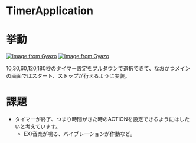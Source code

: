 # TimerApplication

# 挙動
[![Image from Gyazo](https://i.gyazo.com/c83fa50b19ae8d460d42eb7bf80fbd58.gif)](https://gyazo.com/c83fa50b19ae8d460d42eb7bf80fbd58)
[![Image from Gyazo](https://i.gyazo.com/504c6f2828351c354910a3498548e2dd.gif)](https://gyazo.com/504c6f2828351c354910a3498548e2dd)

10,30,60,120,180秒のタイマー設定をプルダウンで選択できて、なおかつメインの画面ではスタート、ストップが行えるように実装。

# 課題

- タイマーが終了、つまり時間がきた時のACTIONを設定できるようにはしたいと考えています。
  - EX)音楽が鳴る、バイブレーションが作動など。
